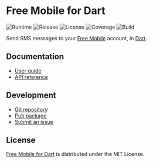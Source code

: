 # Free Mobile for Dart
![Runtime](https://img.shields.io/badge/dart-%3E%3D2.6-brightgreen.svg) ![Release](https://img.shields.io/pub/v/free_mobile.svg) ![License](https://img.shields.io/badge/license-MIT-blue.svg) ![Coverage](https://coveralls.io/repos/github/cedx/free-mobile.dart/badge.svg) ![Build](https://github.com/cedx/free-mobile.dart/workflows/build/badge.svg)

Send SMS messages to your [Free Mobile](http://mobile.free.fr) account, in [Dart](https://dart.dev).

## Documentation
- [User guide](https://dev.belin.io/free-mobile.dart)
- [API reference](https://dev.belin.io/free-mobile.dart/api)

## Development
- [Git repository](https://github.com/cedx/free-mobile.dart)
- [Pub package](https://pub.dev/packages/free_mobile)
- [Submit an issue](https://github.com/cedx/free-mobile.dart/issues)

## License
[Free Mobile for Dart](https://dev.belin.io/free-mobile.dart) is distributed under the MIT License.
